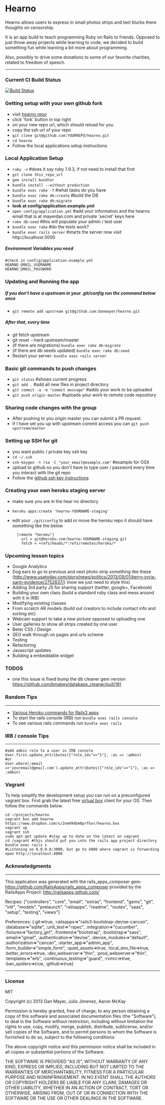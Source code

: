Hearno
========================

Hearno allows users to express in small photos strips and text blurbs there thoughts on censorship.

It is an app build to teach programming Ruby on Rails to friends. Opposed to just throw away projects while learning to code, we decided to build something fun while learning a bit more about programming. 

Also, possibly to drive some donations to some of our favorite charities, related to freedom of speech.
________________________


### Current CI Build Status

[![Build Status](https://secure.travis-ci.org/danmayer/hearno.png)](http://travis-ci.org/danmayer/hearno)

### Getting setup with your own github fork

* visit [hearno repo](https://github.com/danmayer/hearno)
* click 'fork' button in top right
* on your new repo url, which should reload for you
* copy the ssh url of your repo
* `git clone git@github.com:YOURREPO/hearno.git`
* `cd hearno`
* Follow the local applications setup instructions

### Local Application Setup

* `ruby -v` #does it say ruby 1.9.3, if not need to install that first
* `git clone this_repo_url`
* `gem install bundler`
* `bundle install --without production`
* `bundle exec rake -T` #what tasks do you have
* `bundle exec rake db:create` #build the DB
* `bundle exec rake db:migrate`
* __look at config/application.example.yml__
* `open config/application.yml` #add your information and the hearno email that is at mayerdan.com and private 'secret' keys here
* `rake db:seed` #this will populate your admin / test user
* `bundle exec rake` #do the tests work?
* `bundle exec rails server` #starts the server now visit http://localhost:3000

##### Environment Variables you need

    #check in config/application.example.yml
    HEARNO_GMAIL_USERNAME
    HEARNO_GMAIL_PASSWORD



### Updating and Running the app

##### If you don't have a upstream in your .git/config run the command below once

* `git remote add upstream git@github.com:danmayer/hearno.git`

##### After that, every time

* git fetch upstream
* git reset --hard upstream/master
* (if there are migrations) `bundle exec rake db:migrate`
* (if there are db seeds updated) `bundle exec rake db:seed`
* Restart your server: `bundle exec rails server`


### Basic git commands to push changes

* `git status` #shows current progress
* `git add .` #add all new files in project directory
* `git commit -a -m "commit message"` #adds your work to be uploaded
* `git push origin master` #uploads your work to remote code repository

### Sharing code changes with the group

* After pushing to you origin master you can submit a PR request.
* If I have set you up with upstream commit access you can `git push upstream/master`

### Setting up SSH for git

* you want public / private key ssh key
* `cd ~/.ssh`
* `ssh-keygen -t rsa -C "your_email@example.com"` #example for OSX
* upload to github so you don't have to type user / password every time you interact with the git repo
* Follow the [github ssh key instructions](https://help.github.com/articles/generating-ssh-keys)

### Creating your own heroku staging server

* make sure you are in the hear no directory
* `heroku apps:create 'hearno-YOURNAME-staging'`
* edit your `./git/config` to add or move the heroku repo it should have something like the below


        [remote "heroku"]
          url = git@heroku.com:hearno-YOURNAME-staging.git
          fetch = +refs/heads/*:refs/remotes/heroku/*

### Upcoming lesson topics

* Google Analytics
* Dog ears to go to previous and next photo strip something like these (http://www.usatoday.com/story/news/politics/2013/09/01/kerry-syria-sarin-evidence/2752837/) (now we just need to style this)
* Adding 3rd party JS for sharing support (twitter, google+, Facebook)
* Building your own class (build a standard ruby class and mess around with it in IRB)
* Modifying existing classes
* From scratch AR models (build out creators to include contact info and sorting etc)
* Webcam support to take a new picture opposed to uploading one
* User galleries to show all strips created by one user
* Beter CSS / Design
* SEO walk through on pages and urls scheme
* Testing
* Refactoring
* Javascript updates
* Building a embeddable widget

### TODOS

* one this issue is fixed bump the db cleaner gem version https://github.com/bmabey/database_cleaner/pull/191

### Random Tips
________________________

* [Various Heroku commands for Rails3 apps](https://devcenter.heroku.com/articles/rails3#console)
* To start the rails console (IRB) run `bundle exec rails console`
* To see various rails commands run `bundle exec rails`

### IRB / console Tips
________________________


    #add admin role to a user in IRB console
    User.first.update_attributes({"role_ids"=>"1"}, :as => :admin)
    #or
    User.where(:email =>'youremail@gmail.com').update_attributes({"role_ids"=>"1"}, :as => :admin)
    

### Vagrant

To help simplify the development setup you can run on a preconfigured vagrant box. First grab the latest free [virtual box](https://www.virtualbox.org/) client for your OS. Then follow the commands below.

    cd ~/projects/hearno
    vagrant box add hearno https://www.dropbox.com/s/2nm494bm0prfhxr/hearno.box
    vagrant up
    vagrant ssh
    sudo apt-get update #stay up to date on the latest on vagrant
    cd /vagrant #this should put you into the rails app project directory
    bundle exec rails s 
    #Listening on 0.0.0.0:3000, but go to 4000 where vagrant is forwarding
    open http://localhost:4000

### Acknowledgments
________________________

This application was generated with the rails_apps_composer gem:
https://github.com/RailsApps/rails_apps_composer
provided by the RailsApps Project:
http://railsapps.github.com/

Recipes:
["controllers", "core", "email", "extras", "frontend", "gems", "git", "init", "models", "prelaunch", "railsapps", "readme", "routes", "saas", "setup", "testing", "views"]

Preferences:
{:git=>true, :railsapps=>"rails3-bootstrap-devise-cancan", :database=>"sqlite", :unit_test=>"rspec", :integration=>"cucumber", :fixtures=>"factory_girl", :frontend=>"bootstrap", :bootstrap=>"sass", :email=>"gmail", :authentication=>"devise", :devise_modules=>"default", :authorization=>"cancan", :starter_app=>"admin_app", :form_builder=>"simple_form", :quiet_assets=>true, :local_env_file=>true, :better_errors=>true, :dev_webserver=>"thin", :prod_webserver=>"thin", :templates=>"erb", :continuous_testing=>"guard", :rvmrc=>true, :ban_spiders=>true, :github=>true}

________________________

### License

MIT

Copyright (c) 2013 Dan Mayer, Julio Jimenez, Aaron McKay

Permission is hereby granted, free of charge, to any person obtaining a copy of this software and associated documentation files (the "Software"), to deal in the Software without restriction, including without limitation the rights to use, copy, modify, merge, publish, distribute, sublicense, and/or sell copies of the Software, and to permit persons to whom the Software is furnished to do so, subject to the following conditions:

The above copyright notice and this permission notice shall be included in all copies or substantial portions of the Software.

THE SOFTWARE IS PROVIDED "AS IS", WITHOUT WARRANTY OF ANY KIND, EXPRESS OR IMPLIED, INCLUDING BUT NOT LIMITED TO THE WARRANTIES OF MERCHANTABILITY, FITNESS FOR A PARTICULAR PURPOSE AND NONINFRINGEMENT. IN NO EVENT SHALL THE AUTHORS OR COPYRIGHT HOLDERS BE LIABLE FOR ANY CLAIM, DAMAGES OR OTHER LIABILITY, WHETHER IN AN ACTION OF CONTRACT, TORT OR OTHERWISE, ARISING FROM, OUT OF OR IN CONNECTION WITH THE SOFTWARE OR THE USE OR OTHER DEALINGS IN THE SOFTWARE.